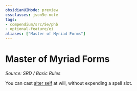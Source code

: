 ```yaml
---
obsidianUIMode: preview
cssclasses: json5e-note
tags:
- compendium/src/5e/phb
- optional-feature/ei
aliases: ["Master of Myriad Forms"]
---
```

# Master of Myriad Forms
*Source: SRD / Basic Rules* 

You can cast [alter self](alter-self.md) at will, without expending a spell slot.